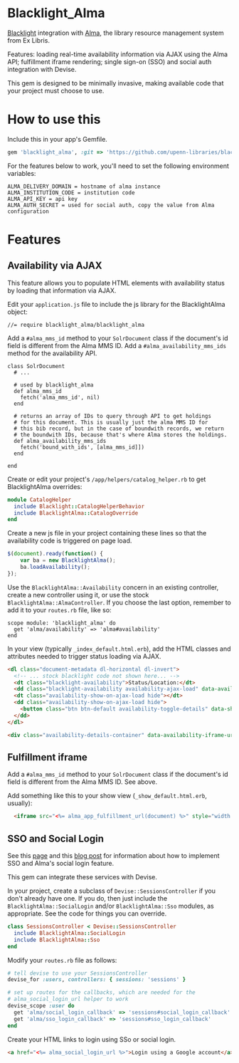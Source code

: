 
# Blacklight_Alma

[Blacklight](https://github.com/projectblacklight/blacklight)
integration with [Alma](https://developers.exlibrisgroup.com/alma),
the library resource management system from Ex Libris.

Features: loading real-time availability information via AJAX using
the Alma API; fulfillment iframe rendering; single sign-on (SSO) and
social auth integration with Devise.

This gem is designed to be minimally invasive, making available code
that your project must choose to use.

# How to use this

Include this in your app's Gemfile.

```ruby
gem 'blacklight_alma', :git => 'https://github.com/upenn-libraries/blacklight_alma.git'
```

For the features below to work, you'll need to set the following
environment variables:

```
ALMA_DELIVERY_DOMAIN = hostname of alma instance
ALMA_INSTITUTION_CODE = institution code
ALMA_API_KEY = api key
ALMA_AUTH_SECRET = used for social auth, copy the value from Alma configuration
```

# Features

## Availability via AJAX

This feature allows you to populate HTML elements with availability
status by loading that information via AJAX.

Edit your `application.js` file to include the js library for the
BlacklightAlma object:

```
//= require blacklight_alma/blacklight_alma
```

Add a `#alma_mms_id` method to your `SolrDocument` class if the
document's id field is different from the Alma MMS ID. Add a
`#alma_availability_mms_ids` method for the availability API.

```
class SolrDocument
  # ...
  
  # used by blacklight_alma
  def alma_mms_id
    fetch('alma_mms_id', nil)
  end

  # returns an array of IDs to query through API to get holdings 
  # for this document. This is usually just the alma MMS ID for
  # this bib record, but in the case of boundwith records, we return 
  # the boundwith IDs, because that's where Alma stores the holdings.
  def alma_availability_mms_ids
    fetch('bound_with_ids', [alma_mms_id]])
  end

end
```

Create or edit your project's `/app/helpers/catalog_helper.rb` to get BlacklightAlma 
overrides:

```ruby
module CatalogHelper
  include Blacklight::CatalogHelperBehavior
  include BlacklightAlma::CatalogOverride
end
```

Create a new js file in your project containing these lines so that
the availability code is triggered on page load.

```javascript
$(document).ready(function() {
    var ba = new BlacklightAlma();
    ba.loadAvailability();
});
```

Use the `BlacklightAlma::Availability` concern in an existing
controller, create a new controller using it, or use the stock
`BlacklightAlma::AlmaController`. If you choose the last option,
remember to add it to your `routes.rb` file, like so:

```
scope module: 'blacklight_alma' do
  get 'alma/availability' => 'alma#availability'
end
```

In your view (typically `_index_default.html.erb`), add the HTML
classes and attributes needed to trigger status loading via AJAX.

```html
<dl class="document-metadata dl-horizontal dl-invert">
  <!-- ... stock blacklight code not shown here... --> 
  <dt class="blacklight-availability">Status/Location:</dt>
  <dd class="blacklight-availability availability-ajax-load" data-availability-ids="<%= document.alma_availability_mms_ids.join(',') %>">Loading...</dd>
  <dt class="availability-show-on-ajax-load hide"></dt>
  <dd class="availability-show-on-ajax-load hide">
    <button class="btn btn-default availability-toggle-details" data-show-text="Show Availability Details" data-hide-text="Hide Availability Details">Show Availability Details</button>
  </dd>
</dl>

<div class="availability-details-container" data-availability-iframe-url="<%= alma_app_fulfillment_url(document) %>"></div>
```

## Fulfillment iframe

Add a `#alma_mms_id` method to your `SolrDocument` class if the
document's id field is different from the Alma MMS ID. See above.

Add something like this to your show view (`_show_default.html.erb`, usually):

```html
  <iframe src="<%= alma_app_fulfillment_url(document) %>" style="width: 100%"></iframe>
```

## SSO and Social Login

See this [page](https://developers.exlibrisgroup.com/alma/integrations/discovery/fulfillment_services)
and this [blog post](https://developers.exlibrisgroup.com/blog/Leveraging-Social-Login-with-Alma) 
for information about how to implement SSO and Alma's social login feature.

This gem can integrate these services with Devise.

In your project, create a subclass of `Devise::SessionsController` if you don't already have one. If you do,
then just include the `BlacklightAlma::SocialLogin` and/or `BlacklightAlma::Sso` modules, as appropriate.
See the code for things you can override.

```ruby
class SessionsController < Devise::SessionsController
  include BlacklightAlma::SocialLogin
  include BlacklightAlma::Sso
end
```

Modify your `routes.rb` file as follows:

```ruby
# tell devise to use your SessionsController
devise_for :users, controllers: { sessions: 'sessions' }

# set up routes for the callbacks, which are needed for the
# alma_social_login_url helper to work
devise_scope :user do
  get 'alma/social_login_callback' => 'sessions#social_login_callback'
  get 'alma/sso_login_callback' => 'sessions#sso_login_callback'
end
```

Create your HTML links to login using SSo or social login.

```html
<a href="<%= alma_social_login_url %>">Login using a Google account</a>
```
